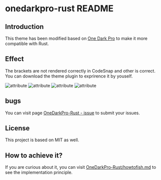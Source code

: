 # onedarkpro-rust README

## Introduction

This theme has been modified based on [One Dark Pro](https://github.com/Binaryify/OneDark-Pro) to make it more compatible with Rust.



## Effect
The brackets are not rendered correctly in CodeSnap and other is correct. You can download the theme plugin to exprirence it by youself.

![attribute](https://i.imgur.com/kByQBZa.png)
![attribute](https://i.imgur.com/OrZpM2n.png)
![attribute](https://i.imgur.com/zNIZeKO.png)
![attribute](https://i.imgur.com/EWSUjn3.png)

## bugs

You can visit page [OneDarkPro-Rust - issue](https://github.com/Jiashu-ht/OneDarkPro-Rust/issue) to submit your issues.

## License

This project is based on MIT as well.

## How to achieve it?

If you are curious about it, you can visit [OneDarkPro-Rust/howtofish.md](https://github.com/Jiashu-ht/OneDarkPro-Rust/blob/master/howtofish.md) to see the implementation principle.